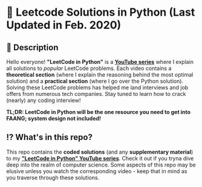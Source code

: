 # 🐍 Leetcode Solutions in Python (Last Updated in Feb. 2020)

## 📖 Description
Hello everyone! **"LeetCode in Python"** is a **[YouTube series](https://www.youtube.com/watch?v=pypLtNT8aNY&list=PLTJ_bWjv6i7xuOoib_cLLEbkH0EeweLej)** where I explain all solutions to *popular* LeetCode problems. Each video contains a **theoretical section** (where I explain the reasoning behind the most optimal solution) and a **practical section** (where I go over the Python solution). Solving these LeetCode problems has helped me land interviews and job offers from numerous tech companies. Stay tuned to learn how to crack (nearly) any coding interview!

**TL;DR: LeetCode in Python will be the one resource you need to get into FAANG; system design not included!**

## ⁉️ What's in this repo?

This repo contains the **coded solutions** (and any **supplementary material**) to my **["LeetCode in Python" YouTube series](https://www.youtube.com/watch?v=pypLtNT8aNY&list=PLTJ_bWjv6i7xuOoib_cLLEbkH0EeweLej)**. Check it out if you tryna dive deep into the realm of computer science. Some aspects of this repo may be elusive unless you watch the corresponding video - keep that in mind as you traverse through these solutions.

